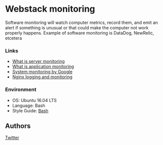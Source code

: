 # Webstack monitoring
Software monitoring will watch computer metrics, record them, and emit an alert
if something is unusual or that could make the computer not work properly
happens. Example of software monitoring is DataDog, NewRelic, etcetera

### Links
* [What is server monitoring](https://intranet.alxswe.com/rltoken/km_XUDAfXEBoXZQsIWEo5Q)
* [What is application monitoring](https://intranet.alxswe.com/rltoken/z9jsikINjrsUo2QY5_Xz8g)
* [System monitoring by Google](https://intranet.alxswe.com/rltoken/_8KIbIUNzMgKi_LiGMBWAw)
* [Nginx logging and monitoring](https://intranet.alxswe.com/rltoken/V3GsrDcMHPdgrizShj4RCg)

### Environment
* OS: Ubuntu 16.04 LTS
* Language: Bash
* Style Guide: [Bash](https://github.com/koalaman/shellcheck)

## Authors
[Twitter](https://twitter.com/slimake)
